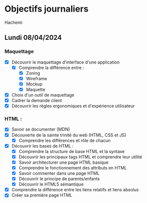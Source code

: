 # Objectifs journaliers

Hachemi

## Lundi 08/04/2024

### Maquettage

- [X] Découvrir le maquettage d'interface d'une application
  - [X] Comprendre la différence entre :
    - [X] Zoning
    - [X] Wireframe
    - [X] Mockup
    - [X] Maquette
- [X] Choix d'un outil de maquettage
- [X] Cadrer la demande client
- [X] Découvrir les règles ergonomiques et d'expérience utilisateur

### HTML :

- [X] Savoir se documenter (MDN)
- [X] Découverte de la sainte trinité du web (HTML, CSS et JS)
  - [X] Comprendre les différences et rôle de chacun
- [X] Découvrir les bases de HTML :
  - [X] Comprendre la structure de base HTML et la syntaxe
  - [X] Découvrir les principaux tags HTML et comprendre leur utilité
  - [X] Savoir architecturer une page HTML basique
  - [X] Comprendre le fonctionnement des attributs en HTML
  - [X] Savoir commenter dans une page HTML
  - [X] Découvrir le principe de parents/enfants
  - [X] Découvrir le HTML5 sémantique
- [X] Comprendre la différence entre les liens relatifs et liens absolus
- [X] Créer sa première page HTML
